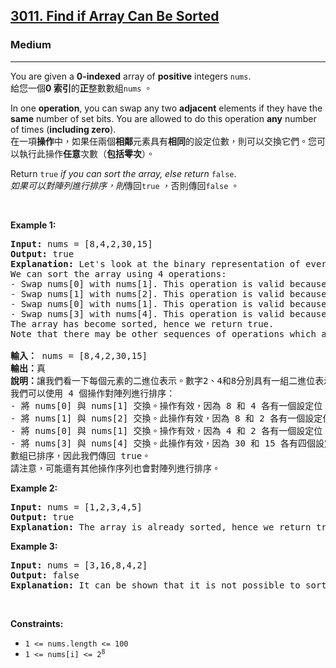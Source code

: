 <h2><a href="https://leetcode.com/problems/find-if-array-can-be-sorted/">3011. Find if Array Can Be Sorted</a></h2><h3>Medium</h3><hr><div><p data-immersive-translate-walked="79cce675-ac2f-41bd-84e9-01d28ed564b2" data-immersive-translate-paragraph="1">You are given a <strong data-immersive-translate-walked="79cce675-ac2f-41bd-84e9-01d28ed564b2">0-indexed</strong> array of <strong data-immersive-translate-walked="79cce675-ac2f-41bd-84e9-01d28ed564b2">positive</strong> integers <code data-immersive-translate-walked="79cce675-ac2f-41bd-84e9-01d28ed564b2">nums</code>.<font class="notranslate immersive-translate-target-wrapper" data-immersive-translate-translation-element-mark="1" lang="zh-TW"><br><font class="notranslate immersive-translate-target-translation-theme-none immersive-translate-target-translation-block-wrapper-theme-none immersive-translate-target-translation-block-wrapper" data-immersive-translate-translation-element-mark="1"><font class="notranslate immersive-translate-target-inner immersive-translate-target-translation-theme-none-inner" data-immersive-translate-translation-element-mark="1">給您一個<strong data-immersive-translate-walked="79cce675-ac2f-41bd-84e9-01d28ed564b2">0 索引</strong>的<strong data-immersive-translate-walked="79cce675-ac2f-41bd-84e9-01d28ed564b2">正</strong>整數數組<code data-immersive-translate-walked="79cce675-ac2f-41bd-84e9-01d28ed564b2">nums</code> 。</font></font></font></p>

<p data-immersive-translate-walked="79cce675-ac2f-41bd-84e9-01d28ed564b2" data-immersive-translate-paragraph="1">In one <strong data-immersive-translate-walked="79cce675-ac2f-41bd-84e9-01d28ed564b2">operation</strong>, you can swap any two <strong data-immersive-translate-walked="79cce675-ac2f-41bd-84e9-01d28ed564b2">adjacent</strong> elements if they have the <strong data-immersive-translate-walked="79cce675-ac2f-41bd-84e9-01d28ed564b2">same</strong> number of <span data-keyword="set-bit" data-immersive-translate-walked="79cce675-ac2f-41bd-84e9-01d28ed564b2">set bits</span>. You are allowed to do this operation <strong data-immersive-translate-walked="79cce675-ac2f-41bd-84e9-01d28ed564b2">any</strong> number of times (<strong data-immersive-translate-walked="79cce675-ac2f-41bd-84e9-01d28ed564b2">including zero</strong>).<font class="notranslate immersive-translate-target-wrapper" data-immersive-translate-translation-element-mark="1" lang="zh-TW"><br><font class="notranslate immersive-translate-target-translation-theme-none immersive-translate-target-translation-block-wrapper-theme-none immersive-translate-target-translation-block-wrapper" data-immersive-translate-translation-element-mark="1"><font class="notranslate immersive-translate-target-inner immersive-translate-target-translation-theme-none-inner" data-immersive-translate-translation-element-mark="1">在一項<strong data-immersive-translate-walked="79cce675-ac2f-41bd-84e9-01d28ed564b2">操作</strong>中，如果任兩個<strong data-immersive-translate-walked="79cce675-ac2f-41bd-84e9-01d28ed564b2">相鄰</strong>元素具有<strong data-immersive-translate-walked="79cce675-ac2f-41bd-84e9-01d28ed564b2">相同</strong>的<span data-immersive-translate-walked="79cce675-ac2f-41bd-84e9-01d28ed564b2" data-keyword="set-bit">設定</span>位數，則可以交換它們。您可以執行此操作<strong data-immersive-translate-walked="79cce675-ac2f-41bd-84e9-01d28ed564b2">任意</strong>次數（<strong data-immersive-translate-walked="79cce675-ac2f-41bd-84e9-01d28ed564b2">包括零次</strong>）。</font></font></font></p>

<p data-immersive-translate-walked="79cce675-ac2f-41bd-84e9-01d28ed564b2" data-immersive-translate-paragraph="1">Return <code data-immersive-translate-walked="79cce675-ac2f-41bd-84e9-01d28ed564b2">true</code> <em data-immersive-translate-walked="79cce675-ac2f-41bd-84e9-01d28ed564b2">if you can sort the array, else return </em><code data-immersive-translate-walked="79cce675-ac2f-41bd-84e9-01d28ed564b2">false</code>.<font class="notranslate immersive-translate-target-wrapper" data-immersive-translate-translation-element-mark="1" lang="zh-TW"><br><font class="notranslate immersive-translate-target-translation-theme-none immersive-translate-target-translation-block-wrapper-theme-none immersive-translate-target-translation-block-wrapper" data-immersive-translate-translation-element-mark="1"><font class="notranslate immersive-translate-target-inner immersive-translate-target-translation-theme-none-inner" data-immersive-translate-translation-element-mark="1"><em data-immersive-translate-walked="79cce675-ac2f-41bd-84e9-01d28ed564b2">如果可以對陣列進行排序，則</em>傳回<code data-immersive-translate-walked="79cce675-ac2f-41bd-84e9-01d28ed564b2">true</code> ，否則傳回<code data-immersive-translate-walked="79cce675-ac2f-41bd-84e9-01d28ed564b2">false</code> 。</font></font></font></p>

<p>&nbsp;</p>
<p><strong class="example">Example 1:</strong></p>

<pre data-immersive-translate-walked="79cce675-ac2f-41bd-84e9-01d28ed564b2" data-immersive-translate-paragraph="1"><strong data-immersive-translate-walked="79cce675-ac2f-41bd-84e9-01d28ed564b2">Input:</strong> nums = [8,4,2,30,15]
<strong data-immersive-translate-walked="79cce675-ac2f-41bd-84e9-01d28ed564b2">Output:</strong> true
<strong data-immersive-translate-walked="79cce675-ac2f-41bd-84e9-01d28ed564b2">Explanation:</strong> Let's look at the binary representation of every element. The numbers 2, 4, and 8 have one set bit each with binary representation "10", "100", and "1000" respectively. The numbers 15 and 30 have four set bits each with binary representation "1111" and "11110".
We can sort the array using 4 operations:
- Swap nums[0] with nums[1]. This operation is valid because 8 and 4 have one set bit each. The array becomes [4,8,2,30,15].
- Swap nums[1] with nums[2]. This operation is valid because 8 and 2 have one set bit each. The array becomes [4,2,8,30,15].
- Swap nums[0] with nums[1]. This operation is valid because 4 and 2 have one set bit each. The array becomes [2,4,8,30,15].
- Swap nums[3] with nums[4]. This operation is valid because 30 and 15 have four set bits each. The array becomes [2,4,8,15,30].
The array has become sorted, hence we return true.
Note that there may be other sequences of operations which also sort the array.
<font class="notranslate immersive-translate-target-wrapper" data-immersive-translate-translation-element-mark="1" lang="zh-TW"><br><font class="notranslate immersive-translate-target-translation-pre-whitespace immersive-translate-target-translation-theme-none immersive-translate-target-translation-block-wrapper-theme-none immersive-translate-target-translation-block-wrapper" data-immersive-translate-translation-element-mark="1"><font class="notranslate immersive-translate-target-inner immersive-translate-target-translation-theme-none-inner" data-immersive-translate-translation-element-mark="1"><strong data-immersive-translate-walked="79cce675-ac2f-41bd-84e9-01d28ed564b2">輸入：</strong> nums = [8,4,2,30,15]
<strong data-immersive-translate-walked="79cce675-ac2f-41bd-84e9-01d28ed564b2">輸出：</strong>真
<strong data-immersive-translate-walked="79cce675-ac2f-41bd-84e9-01d28ed564b2">說明：</strong>讓我們看一下每個元素的二進位表示。數字2、4和8分別具有一組二進位表示「10」、「100」和「1000」的位元。數字15和30具有四個設定位，每個設定位具有二進位表示「1111」和「11110」。
我們可以使用 4 個操作對陣列進行排序：
- 將 nums[0] 與 nums[1] 交換。操作有效，因為 8 和 4 各有一個設定位。數組變成 [4,8,2,30,15]。
- 將 nums[1] 與 nums[2] 交換。此操作有效，因為 8 和 2 各有一個設定位。數組變為 [4,2,8,30,15]。
- 將 nums[0] 與 nums[1] 交換。操作有效，因為 4 和 2 各有一個設定位。數組變為 [2,4,8,30,15]。
- 將 nums[3] 與 nums[4] 交換。此操作有效，因為 30 和 15 各有四個設定位。數組變為 [2,4,8,15,30]。
數組已排序，因此我們傳回 true。
請注意，可能還有其他操作序列也會對陣列進行排序。</font></font></font></pre>

<p><strong class="example">Example 2:</strong></p>

<pre><strong>Input:</strong> nums = [1,2,3,4,5]
<strong>Output:</strong> true
<strong>Explanation:</strong> The array is already sorted, hence we return true.
</pre>

<p><strong class="example">Example 3:</strong></p>

<pre><strong>Input:</strong> nums = [3,16,8,4,2]
<strong>Output:</strong> false
<strong>Explanation:</strong> It can be shown that it is not possible to sort the input array using any number of operations.
</pre>

<p>&nbsp;</p>
<p><strong>Constraints:</strong></p>

<ul>
	<li><code>1 &lt;= nums.length &lt;= 100</code></li>
	<li><code>1 &lt;= nums[i] &lt;= 2<sup>8</sup></code></li>
</ul>
</div>